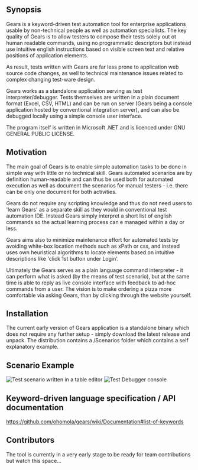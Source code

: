 ## Synopsis

Gears is a keyword-driven test automation tool for enterprise applications usable by non-technical people as well as automation specialists. The key quality of Gears is to allow testers to compose their tests solely out ot human readable commands, using no programmatic descriptors but instead use intuitive english instructions based on visible screen text and relative positions of application elements.

As result, tests written with Gears are far less prone to application web source code changes, as well to technical maintenance issues related to complex changing test-ware design.

Gears works as a standalone application serving as test interpreter/debugger. Tests themselves are written in a plain document format (Excel, CSV, HTML) and can be run on server (Gears being a console application hosted by conventional integration server), and can also be debugged locally using a simple console user interface.

The program itself is written in Microsoft .NET and is licenced under GNU GENERAL PUBLIC LICENSE.

## Motivation

The main goal of Gears is to enable simple automation tasks to be done in simple way with little or no technical skill. Gears automated scenarios are by definition human-readable and can thus be used both for automated execution as well as document the scenarios for manual testers - i.e. there can be only one document for both activities.

Gears do not require any scripting knowledge and thus do not need users to 'learn Gears' as a separate skill as they would in conventional test automation IDE. Instead Gears simply interpret a short list of english commands so the actual learning process can e managed within a day or less.

Gears aims also to minimize maintenance effort for automated tests by avoiding white-box location methods such as xPath or css, and instead uses own heuristical algorithms to locate elements based on intuitive descriptions like 'click 1st button under Login'. 

Ultimately the Gears serves as a plain language command interpreter - it can perform what is asked (by the means of test scenario), but at the same time is able to reply as live console interface with feedback to ad-hoc commands from a user. The vision is to make ordering a pizza more comfortable via asking Gears, than by clicking through the website yourself.

## Installation

The current early version of Gears application is a standalone binary which does not require any further setup - simply download the latest release and unpack. The distribution contains a /Scenarios folder which contains a self explanatory example.

## Scenario Example

![Test scenario written in a table editor](Doc/TestSample.png)
![Test Debugger console](Doc/ConsoleSample.png)

## Keyword-driven language specification / API documentation

https://github.com/ohomola/gears/wiki/Documentation#list-of-keywords

## Contributors

The tool is currently in a very early stage to be ready for team contributions but watch this space...

